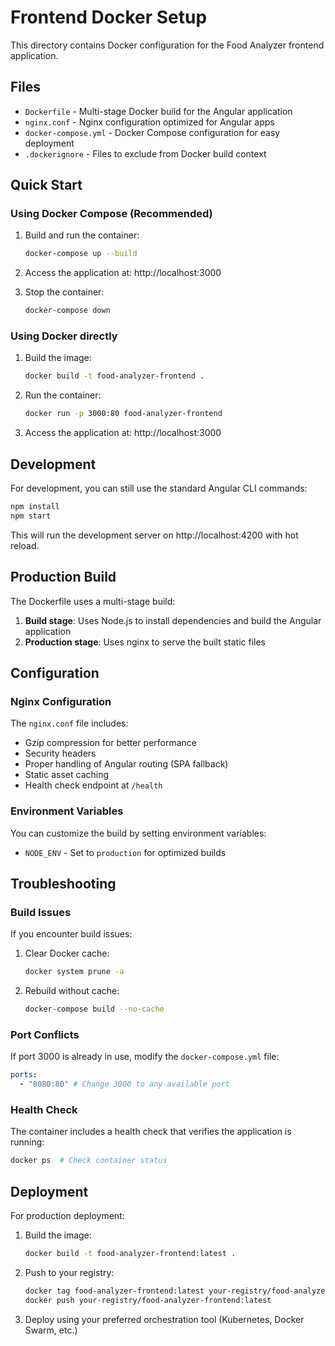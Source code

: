 # Frontend Docker Setup

This directory contains Docker configuration for the Food Analyzer frontend application.

## Files

- `Dockerfile` - Multi-stage Docker build for the Angular application
- `nginx.conf` - Nginx configuration optimized for Angular apps
- `docker-compose.yml` - Docker Compose configuration for easy deployment
- `.dockerignore` - Files to exclude from Docker build context

## Quick Start

### Using Docker Compose (Recommended)

1. Build and run the container:

   ```bash
   docker-compose up --build
   ```

2. Access the application at: http://localhost:3000

3. Stop the container:
   ```bash
   docker-compose down
   ```

### Using Docker directly

1. Build the image:

   ```bash
   docker build -t food-analyzer-frontend .
   ```

2. Run the container:

   ```bash
   docker run -p 3000:80 food-analyzer-frontend
   ```

3. Access the application at: http://localhost:3000

## Development

For development, you can still use the standard Angular CLI commands:

```bash
npm install
npm start
```

This will run the development server on http://localhost:4200 with hot reload.

## Production Build

The Dockerfile uses a multi-stage build:

1. **Build stage**: Uses Node.js to install dependencies and build the Angular application
2. **Production stage**: Uses nginx to serve the built static files

## Configuration

### Nginx Configuration

The `nginx.conf` file includes:

- Gzip compression for better performance
- Security headers
- Proper handling of Angular routing (SPA fallback)
- Static asset caching
- Health check endpoint at `/health`

### Environment Variables

You can customize the build by setting environment variables:

- `NODE_ENV` - Set to `production` for optimized builds

## Troubleshooting

### Build Issues

If you encounter build issues:

1. Clear Docker cache:

   ```bash
   docker system prune -a
   ```

2. Rebuild without cache:
   ```bash
   docker-compose build --no-cache
   ```

### Port Conflicts

If port 3000 is already in use, modify the `docker-compose.yml` file:

```yaml
ports:
  - "8080:80" # Change 3000 to any available port
```

### Health Check

The container includes a health check that verifies the application is running:

```bash
docker ps  # Check container status
```

## Deployment

For production deployment:

1. Build the image:

   ```bash
   docker build -t food-analyzer-frontend:latest .
   ```

2. Push to your registry:

   ```bash
   docker tag food-analyzer-frontend:latest your-registry/food-analyzer-frontend:latest
   docker push your-registry/food-analyzer-frontend:latest
   ```

3. Deploy using your preferred orchestration tool (Kubernetes, Docker Swarm, etc.)





